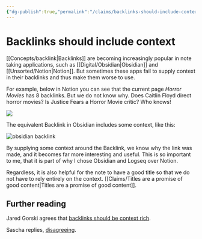 ```yaml
---
{"dg-publish":true,"permalink":"/claims/backlinks-should-include-context/","title":"Backlinks should include context","tags":["claim"],"updated":"2025-03-22T00:31:33.466-07:00"}
---
```



# Backlinks should include context

[[Concepts/backlink\|Backlinks]] are becoming increasingly popular in note taking applications, such as [[Digital/Obsidian\|Obsidian]] and [[Unsorted/Notion\|Notion]]. But sometimes these apps fail to supply context in their backlinks and thus make them worse to use.

For example, below in Notion you can see that the current page *Horror Movies* has 8 backlinks. But we do not know why. Does Caitlin Floyd direct horror movies? Is Justice Fears a Horror Movie critic? Who knows!

![](/img/user/Embeds/notion-backlink.jpg)

The equivalent Backlink in Obsidian includes some context, like this:

![obsidian backlink](/img/user/Embeds/obsidian-backlink.jpg)

By supplying some context around the Backlink, we know why the link was made, and it becomes far more interesting and useful. This is so important to me, that it is part of why I chose Obsidian and Logseq over Notion.

Regardless, it is also helpful for the note to have a good title so that we do not have to rely entirely on the context. [[Claims/Titles are a promise of good content\|Titles are a promise of good content]].

## Further reading

Jared Gorski agrees that [backlinks should be context rich](https://jaredgorski.org/notes/backlinks-should-be-context-rich/).

Sascha replies, [disagreeing](https://zettelkasten.de/posts/re-backlinks-should-be-context-rich/).
